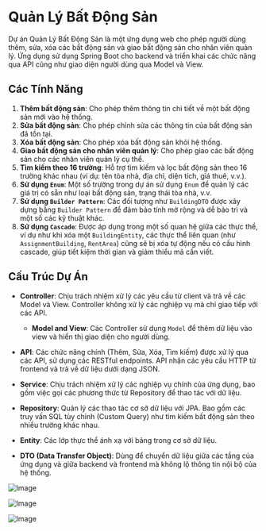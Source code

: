 # Quản Lý Bất Động Sản

Dự án Quản Lý Bất Động Sản là một ứng dụng web cho phép người dùng thêm, sửa, xóa các bất động sản và giao bất động sản cho nhân viên quản lý. Ứng dụng sử dụng Spring Boot cho backend và triển khai các chức năng qua API cũng như giao diện người dùng qua Model và View.

## Các Tính Năng

1. **Thêm bất động sản**: Cho phép thêm thông tin chi tiết về một bất động sản mới vào hệ thống.
2. **Sửa bất động sản**: Cho phép chỉnh sửa các thông tin của bất động sản đã tồn tại.
3. **Xóa bất động sản**: Cho phép xóa bất động sản khỏi hệ thống.
4. **Giao bất động sản cho nhân viên quản lý**: Cho phép giao các bất động sản cho các nhân viên quản lý cụ thể.
5. **Tìm kiếm theo 16 trường**: Hỗ trợ tìm kiếm và lọc bất động sản theo 16 trường khác nhau (ví dụ: tên tòa nhà, địa chỉ, diện tích, giá thuê, v.v.).
6. **Sử dụng `Enum`**: Một số trường trong dự án sử dụng `Enum` để quản lý các giá trị có sẵn như loại bất động sản, trạng thái tòa nhà, v.v.
7. **Sử dụng `Builder Pattern`**: Các đối tượng như `BuildingDTO` được xây dựng bằng `Builder Pattern` để đảm bảo tính mở rộng và dễ bảo trì và một số các kỹ thuật khác.
8. **Sử dụng `Cascade`**: Được áp dụng trong một số quan hệ giữa các thực thể, ví dụ như khi xóa một `BuildingEntity`, các thực thể liên quan (như `AssignmentBuilding`, `RentArea`) cũng sẽ bị xóa tự động nếu có cấu hình cascade, giúp tiết kiệm thời gian và giảm thiểu mã cần viết.

## Cấu Trúc Dự Án

- **Controller**: Chịu trách nhiệm xử lý các yêu cầu từ client và trả về các Model và View. Controller không xử lý các nghiệp vụ mà chỉ giao tiếp với các API.
  - **Model and View**: Các Controller sử dụng `Model` để thêm dữ liệu vào view và hiển thị giao diện cho người dùng.
  
- **API**: Các chức năng chính (Thêm, Sửa, Xóa, Tìm kiếm) được xử lý qua các API, sử dụng các RESTful endpoints. API nhận các yêu cầu HTTP từ frontend và trả về dữ liệu dưới dạng JSON.
  
- **Service**: Chịu trách nhiệm xử lý các nghiệp vụ chính của ứng dụng, bao gồm việc gọi các phương thức từ Repository để thao tác với dữ liệu.
  
- **Repository**: Quản lý các thao tác cơ sở dữ liệu với JPA. Bao gồm các truy vấn SQL tùy chỉnh (Custom Query) như tìm kiếm bất động sản theo nhiều trường khác nhau.
  
- **Entity**: Các lớp thực thể ánh xạ với bảng trong cơ sở dữ liệu.
  
- **DTO (Data Transfer Object)**: Dùng để chuyển dữ liệu giữa các tầng của ứng dụng và giữa backend và frontend mà không lộ thông tin nội bộ của hệ thống.

![Image](https://github.com/user-attachments/assets/ee99d004-a7bb-450a-8078-e4d27b81f910)

![Image](https://github.com/user-attachments/assets/b7e02981-b3bc-4753-9d88-76bb0538534b)

![Image](https://github.com/user-attachments/assets/f2911664-823c-43f5-b6c7-fed9c7d09d55)
